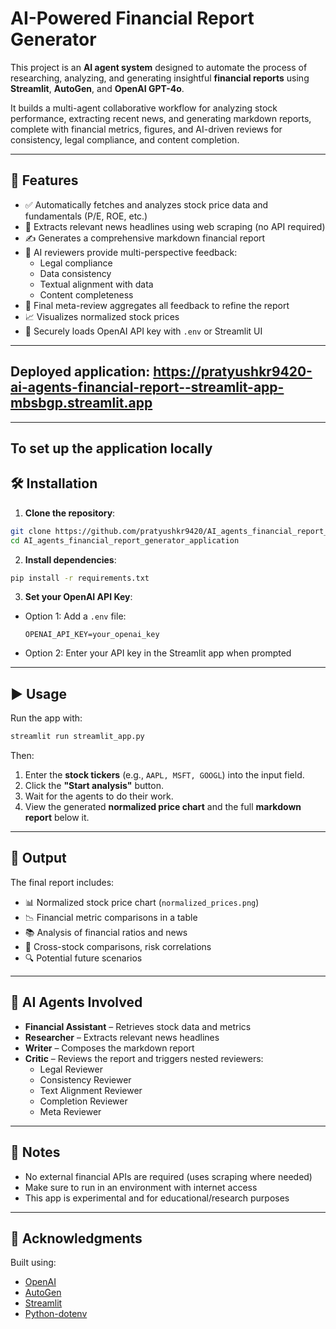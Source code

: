 # AI-Powered Financial Report Generator

This project is an **AI agent system** designed to automate the process of researching, analyzing, and generating insightful **financial reports** using **Streamlit**, **AutoGen**, and **OpenAI GPT-4o**.

It builds a multi-agent collaborative workflow for analyzing stock performance, extracting recent news, and generating markdown reports, complete with financial metrics, figures, and AI-driven reviews for consistency, legal compliance, and content completion.

---

## 🚀 Features

- ✅ Automatically fetches and analyzes stock price data and fundamentals (P/E, ROE, etc.)
- 📰 Extracts relevant news headlines using web scraping (no API required)
- ✍️ Generates a comprehensive markdown financial report
- 🧠 AI reviewers provide multi-perspective feedback:
  - Legal compliance
  - Data consistency
  - Textual alignment with data
  - Content completeness
- 🎯 Final meta-review aggregates all feedback to refine the report
- 📈 Visualizes normalized stock prices
- 🔐 Securely loads OpenAI API key with `.env` or Streamlit UI

---

## Deployed application: https://pratyushkr9420-ai-agents-financial-report--streamlit-app-mbsbgp.streamlit.app

---

## To set up the application locally

## 🛠️ Installation

1. **Clone the repository**:

```bash
git clone https://github.com/pratyushkr9420/AI_agents_financial_report_generator_application.git
cd AI_agents_financial_report_generator_application
```

2. **Install dependencies**:

```bash
pip install -r requirements.txt
```

3. **Set your OpenAI API Key**:

- Option 1: Add a `.env` file:
  ```env
  OPENAI_API_KEY=your_openai_key
  ```
- Option 2: Enter your API key in the Streamlit app when prompted

---

## ▶️ Usage

Run the app with:

```bash
streamlit run streamlit_app.py
```

Then:

1. Enter the **stock tickers** (e.g., `AAPL, MSFT, GOOGL`) into the input field.
2. Click the **"Start analysis"** button.
3. Wait for the agents to do their work.
4. View the generated **normalized price chart** and the full **markdown report** below it.

---

## 📂 Output

The final report includes:

- 📊 Normalized stock price chart (`normalized_prices.png`)
- 📉 Financial metric comparisons in a table
- 📚 Analysis of financial ratios and news
- 📌 Cross-stock comparisons, risk correlations
- 🔍 Potential future scenarios

---

## 🧠 AI Agents Involved

- **Financial Assistant** – Retrieves stock data and metrics
- **Researcher** – Extracts relevant news headlines
- **Writer** – Composes the markdown report
- **Critic** – Reviews the report and triggers nested reviewers:
  - Legal Reviewer
  - Consistency Reviewer
  - Text Alignment Reviewer
  - Completion Reviewer
  - Meta Reviewer

---

## 📎 Notes

- No external financial APIs are required (uses scraping where needed)
- Make sure to run in an environment with internet access
- This app is experimental and for educational/research purposes

---

## 🙏 Acknowledgments

Built using:

- [OpenAI](https://openai.com/)
- [AutoGen](https://github.com/microsoft/autogen)
- [Streamlit](https://streamlit.io/)
- [Python-dotenv](https://github.com/theskumar/python-dotenv)
